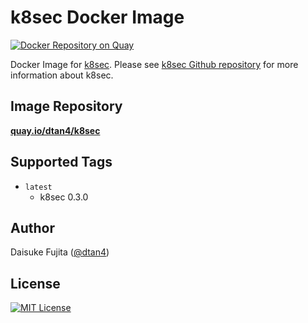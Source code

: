 # k8sec Docker Image

[![Docker Repository on Quay](https://quay.io/repository/dtan4/k8sec/status "Docker Repository on Quay")](https://quay.io/repository/dtan4/k8sec)

Docker Image for [k8sec](https://github.com/dtan4/k8sec).
Please see [k8sec Github repository](https://github.com/dtan4/k8sec) for more information about k8sec.

## Image Repository

[__quay.io/dtan4/k8sec__](https://quay.io/repository/dtan4/k8sec)

## Supported Tags

- `latest`
  - k8sec 0.3.0

## Author

Daisuke Fujita ([@dtan4](https://github.com/dtan4))

## License

[![MIT License](http://img.shields.io/badge/license-MIT-blue.svg?style=flat)](LICENSE)

